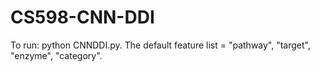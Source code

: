 # CS598-CNN-DDI
To run: python CNNDDI.py. The default feature list = "pathway", "target", "enzyme", "category".
